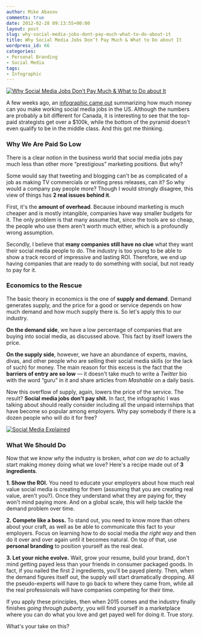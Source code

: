 ```yaml
---
author: Mike Abasov
comments: true
date: 2012-02-28 09:13:55+00:00
layout: post
slug: why-social-media-jobs-dont-pay-much-what-to-do-about-it
title: Why Social Media Jobs Don’t Pay Much & What to Do about It
wordpress_id: 66
categories:
- Personal Branding
- Social Media
tags:
- Infographic
---
```


[![Why Social Media Jobs Don’t Pay Much & What to Do about It](http://marketingbeforefunding.com/wp-content/uploads/2012/02/Screen-Shot-2012-06-15-at-3.48.40-AM.png)](http://marketingbeforefunding.com/2012/02/28/why-social-media-jobs-dont-pay-much-what-to-do-about-it/)

A few weeks ago, an [infographic came out](http://mashable.com/2012/02/12/social-media-salary-infographic/) summarizing how much money can you make working social media jobs in the US. Although the numbers are probably a bit different for Canada, it is interesting to see that the top-paid strategists get over a $100k, while the bottom of the pyramid doesn't even qualify to be in the middle class. And this got me thinking.


### Why We Are Paid So Low


There is a clear notion in the business world that social media jobs pay much less than other more “prestigious” marketing positions. But why?

Some would say that tweeting and blogging can't be as complicated of a job as making TV commercials or writing press releases, can it? So why would a company pay people more? Though I would strongly disagree, this view of things has **2 real issues behind it**.

First, it's the **amount of overhead**. Because inbound marketing is much cheaper and is mostly intangible, companies have way smaller budgets for it. The only problem is that many assume that, since the tools are so cheap, the people who use them aren't worth much either, which is a profoundly wrong assumption.

Secondly, I believe that **many companies still have no clue** what they want their social media people to do. The industry is too young to be able to show a track record of impressive and lasting ROI. Therefore, we end up having companies that are ready to do something with social, but not ready to pay for it.


### Economics to the Rescue


The basic theory in economics is the one of **supply and demand**. Demand generates supply, and the price for a good or service depends on how much demand and how much supply there is. So let's apply this to our industry.

**On the demand side**, we have a low percentage of companies that are buying into social media, as discussed above. This fact by itself lowers the price.

**On the supply side**, however, we have an abundance of experts, mavins, divas, and other people who are selling their social media skills (or the lack of such) for money. The main reason for this excess is the fact that the **barriers of entry are so low** — it doesn't take much to write a _Twitter_ bio with the word “guru” in it and share articles from _Mashable_ on a daily basis.

Now this overflow of supply, again, lowers the price of the service. The result? **Social media jobs don't pay shit.** In fact, the infographic I was talking about should really consider including all the unpaid internships that have become so popular among employers. Why pay somebody if there is a dozen people who will do it for free?


[![Social Media Explained](http://marketingbeforefunding.com/wp-content/uploads/2012/06/tumblr_m04n9f0L5R1qa9j4k.jpeg)](http://instagr.am/p/nm695/)





### What We Should Do


Now that we _know why_ the industry is broken, _what can we do_ to actually start making money doing what we love? Here's a recipe made out of **3 ingredients**.

**1. Show the ROI.**
You need to educate your employers about how much real value social media is creating for them (assuming that you are creating real value, aren't you?). Once they understand what they are paying for, they won't mind paying more. And on a global scale, this will help tackle the demand problem over time.

**2. Compete like a boss.**
To stand out, you need to know more than others about your craft, as well as be able to communicate this fact to your employers. Focus on learning how to do social media _the right way_ and then do it over and over again until it becomes natural. On top of that, use **personal branding** to position yourself as the real deal.

**3. Let your niche evolve.**
Wait, grow your resume, build your brand, don't mind getting payed less than your friends in consumer packaged goods. In fact, if you nailed the first 2 ingredients, you'll be payed plenty. Then, when the demand figures itself out, the supply will start dramatically dropping. All the pseudo-experts will have to go back to where they came from, while all the real professionals will have companies competing for their time.

If you apply these principles, then when 2015 comes and the industry finally finishes _going through puberty_, you will find yourself in a marketplace where you can do what you love and get payed well for doing it. True story.

What's your take on this?
